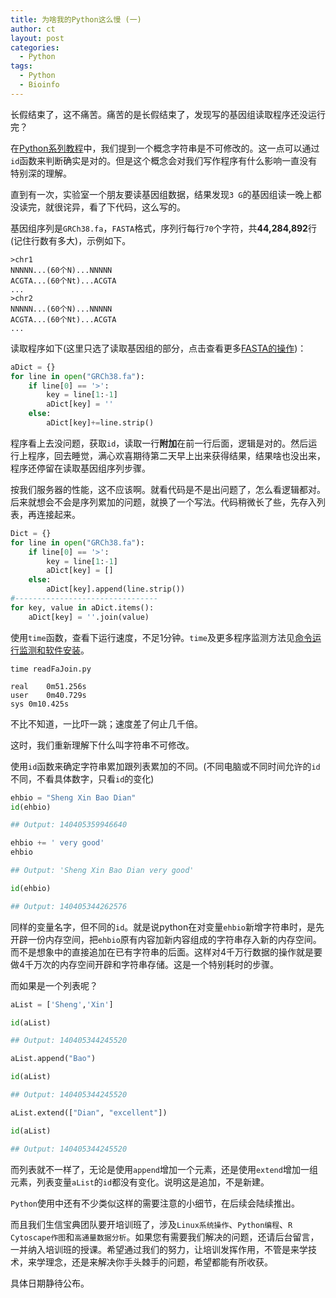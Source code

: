 ```yaml
---
title: 为啥我的Python这么慢 (一)
author: ct
layout: post
categories:
  - Python
tags:
  - Python
  - Bioinfo
---
```



长假结束了，这不痛苦。痛苦的是长假结束了，发现写的基因组读取程序还没运行完？

在[Python系列教程](http://mp.weixin.qq.com/s/9BNrq8Lu7hjtO2BAKOIXOA)中，我们提到一个概念字符串是不可修改的。这一点可以通过`id`函数来判断确实是对的。但是这个概念会对我们写作程序有什么影响一直没有特别深的理解。

直到有一次，实验室一个朋友要读基因组数据，结果发现`3 G`的基因组读一晚上都没读完，就很诧异，看了下代码，这么写的。

基因组序列是`GRCh38.fa`，`FASTA`格式，序列行每行`70`个字符，共**44,284,892**行 (记住行数有多大)，示例如下。

```
>chr1
NNNNN...(60个N)...NNNNN
ACGTA...(60个Nt)...ACGTA
...
>chr2
NNNNN...(60个N)...NNNNN
ACGTA...(60个Nt)...ACGTA
...
```

读取程序如下(这里只选了读取基因组的部分，点击查看更多[FASTA的操作](http://mp.weixin.qq.com/s/UyohxmUILG_0smL3cd62xg))：

```python
aDict = {}
for line in open("GRCh38.fa"):
    if line[0] == '>':
        key = line[1:-1]
        aDict[key] = ''
    else:
        aDict[key]+=line.strip()
```

程序看上去没问题，获取`id`，读取一行**附加**在前一行后面，逻辑是对的。然后运行上程序，回去睡觉，满心欢喜期待第二天早上出来获得结果，结果啥也没出来，程序还停留在读取基因组序列步骤。

按我们服务器的性能，这不应该啊。就看代码是不是出问题了，怎么看逻辑都对。后来就想会不会是序列累加的问题，就换了一个写法。代码稍微长了些，先存入列表，再连接起来。

```python
Dict = {}
for line in open("GRCh38.fa"):
    if line[0] == '>':
        key = line[1:-1]
        aDict[key] = []
    else:
        aDict[key].append(line.strip())
#--------------------------------
for key, value in aDict.items():
    aDict[key] = ''.join(value)
```

使用`time`函数，查看下运行速度，不足1分钟。`time`及更多程序监测方法见[命令运行监测和软件安装](http://mp.weixin.qq.com/s/TNU7X2mhfVVffaJ7NRBuNA)。

```
time readFaJoin.py 

real	0m51.256s
user	0m40.729s
sys	0m10.425s
```

不比不知道，一比吓一跳；速度差了何止几千倍。

这时，我们重新理解下什么叫字符串不可修改。

使用`id`函数来确定字符串累加跟列表累加的不同。(不同电脑或不同时间允许的`id`不同，不看具体数字，只看`id`的变化)

```python
ehbio = "Sheng Xin Bao Dian"
id(ehbio)

## Output: 140405359946640

ehbio += ' very good'
ehbio

## Output: 'Sheng Xin Bao Dian very good'

id(ehbio)

## Output: 140405344262576
```

同样的变量名字，但不同的`id`。就是说python在对变量`ehbio`新增字符串时，是先开辟一份内存空间，把`ehbio`原有内容加新内容组成的字符串存入新的内存空间。而不是想象中的直接追加在已有字符串的后面。这样对4千万行数据的操作就是要做4千万次的内存空间开辟和字符串存储。这是一个特别耗时的步骤。

而如果是一个列表呢？

```python
aList = ['Sheng','Xin']

id(aList)

## Output: 140405344245520

aList.append("Bao")

id(aList)

## Output: 140405344245520

aList.extend(["Dian", "excellent"])

id(aList)

## Output: 140405344245520
```

而列表就不一样了，无论是使用`append`增加一个元素，还是使用`extend`增加一组元素，列表变量`aList`的`id`都没有变化。说明这是追加，不是新建。

`Python`使用中还有不少类似这样的需要注意的小细节，在后续会陆续推出。

而且我们生信宝典团队要开培训班了，涉及`Linux系统操作`、`Python编程`、`R Cytoscape作图`和`高通量数据分析`。如果您有需要我们解决的问题，还请后台留言，一并纳入培训班的授课。希望通过我们的努力，让培训发挥作用，不管是来学技术，来学理念，还是来解决你手头棘手的问题，希望都能有所收获。

具体日期静待公布。




